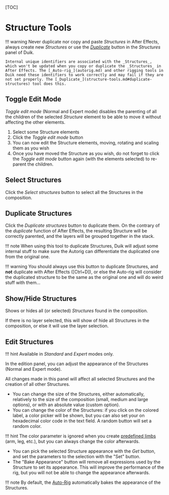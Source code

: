 [TOC]

# Structure Tools

!!! warning
    Never duplicate nor copy and paste _Structures_ in After Effects, always create new _Structures_ or use the [_Duplicate_](structure-tools.md#duplicate-structures) button in the _Structures_ panel of Duik.

    Internal unique identifiers are associated with the _Structures_, which won't be updated when you copy or duplicate the _Structures_ in After Effects. The [_Auto-rig_](autorig.md) and other rigging tools in Duik need these identifiers to work correctly and may fail if they are not set properly. The [_Duplicate_](structure-tools.md#duplicate-structures) tool does this.

## Toggle Edit Mode

*Toggle edit mode* (Normal and Expert mode) disables the parenting of all the children of the selected *Structure* element to be able to move it without affecting the other elements.

1. Select some Structure elements
2. Click the *Toggle edit mode* button
3. You can now edit the Structure elements, moving, rotating and scaling them as you wish
4. Once you have moved the Structure as you wish, do not forget to click the *Toggle edit mode* button again (with the elements selected) to re-parent the children.

## Select Structures

Click the *Select structures* button to select all the Structures in the composition.

## Duplicate Structures

Click the *Duplicate structures* button to duplicate them. On the contrary of the *duplicate* function of After Effects, the resulting Structure will be correctly parented, and the layers will be grouped together in the stack.

!!! note
    When using this tool to duplicate Structures, Duik will adjust some internal stuff to make sure the Autorig can differentiate the duplicated one from the original one.

!!! warning
    You should always use this button to duplicate Structures, and **not** duplicate with After Effects ([Ctrl+D]), or else the Auto-rig will consider the duplicated structure to be the same as the original one and will do weird stuff with them...

## Show/Hide Structures

Shows or hides all (or selected) *Structures* found in the composition.

If there is no layer selected, this will show of hide all Structures in the composition, or else it will use the layer selection.

## Edit Structures

!!! hint
    Available in _Standard_ and _Expert_ modes only.

In the edition panel, you can adjust the appearance of the Structures (Normal and Expert mode).

All changes made in this panel will affect all selected Structures and the creation of all other Structures.

- You can change the size of the Structures, either automatically, relatively to the size of the composition (small, medium and large options), or with an absolute value (custom option).
- You can change the color of the Structures: if you click on the colored label, a color picker will be shown, but you can also set your on hexadecimal color code in the text field. A random button will set a random color.  

!!! hint
    The color parameter is ignored when you create [predefined limbs](create-structures.md) (arm, leg, etc.), but you can always change the color afterwards.

- You can pick the selected Structure appearance with the *Get* button, and set the parameters to the selection with the "Set" button.
- The "Bake Appearance" button will remove all expressions used by the Structure to set its appearance. This will improve the performance of the rig, but you will not be able to change the appearance afterwards.  

!!! note
    By default, the [Auto-Rig](autorig.md) automatically bakes the appearance of the Structures.
